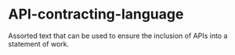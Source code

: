 API-contracting-language
========================

Assorted text that can be used to ensure the inclusion of APIs into a statement of work.